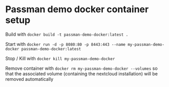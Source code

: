 Passman demo docker container setup
===

Build with `docker build -t passman-demo-docker:latest .`

Start with `docker run -d -p 8080:80 -p 8443:443 --name my-passman-demo-docker passman-demo-docker:latest`

Stop / Kill with `docker kill my-passman-demo-docker`

Remove container with `docker rm my-passman-demo-docker --volumes` so that the associated volume (containing the nextcloud installation) will be removed automatically
